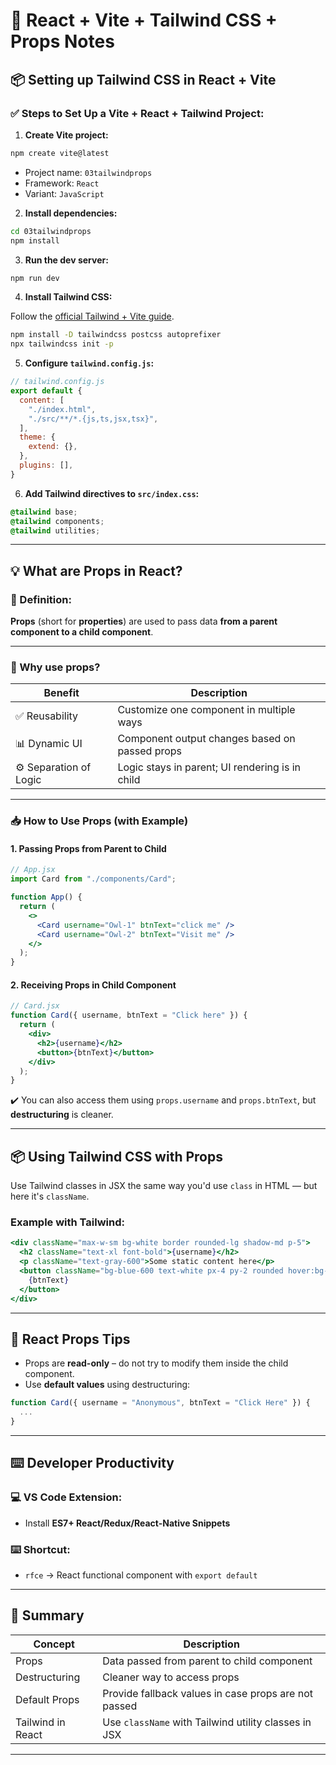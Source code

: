 
# 🚀 React + Vite + Tailwind CSS + Props Notes

## 📦 Setting up Tailwind CSS in React + Vite

### ✅ Steps to Set Up a Vite + React + Tailwind Project:

1. **Create Vite project:**

```bash
npm create vite@latest
```

* Project name: `03tailwindprops`
* Framework: `React`
* Variant: `JavaScript`

2. **Install dependencies:**

```bash
cd 03tailwindprops
npm install
```

3. **Run the dev server:**

```bash
npm run dev
```

4. **Install Tailwind CSS:**

Follow the [official Tailwind + Vite guide](https://tailwindcss.com/docs/guides/vite).

```bash
npm install -D tailwindcss postcss autoprefixer
npx tailwindcss init -p
```

5. **Configure `tailwind.config.js`:**

```js
// tailwind.config.js
export default {
  content: [
    "./index.html",
    "./src/**/*.{js,ts,jsx,tsx}",
  ],
  theme: {
    extend: {},
  },
  plugins: [],
}
```

6. **Add Tailwind directives to `src/index.css`:**

```css
@tailwind base;
@tailwind components;
@tailwind utilities;
```

---

## 💡 What are Props in React?

### 🧾 Definition:

**Props** (short for **properties**) are used to pass data **from a parent component to a child component**.

---

### 🔄 Why use props?

| Benefit                 | Description                                     |
| ----------------------- | ----------------------------------------------- |
| ✅ Reusability           | Customize one component in multiple ways        |
| 📊 Dynamic UI           | Component output changes based on passed props  |
| ⚙️  Separation of Logic | Logic stays in parent; UI rendering is in child |

---

### 📥 How to Use Props (with Example)

#### 1. **Passing Props from Parent to Child**

```jsx
// App.jsx
import Card from "./components/Card";

function App() {
  return (
    <>
      <Card username="Owl-1" btnText="click me" />
      <Card username="Owl-2" btnText="Visit me" />
    </>
  );
}
```

#### 2. **Receiving Props in Child Component**

```jsx
// Card.jsx
function Card({ username, btnText = "Click here" }) {
  return (
    <div>
      <h2>{username}</h2>
      <button>{btnText}</button>
    </div>
  );
}
```

✔️ You can also access them using `props.username` and `props.btnText`, but **destructuring** is cleaner.

---

## 📦 Using Tailwind CSS with Props

Use Tailwind classes in JSX the same way you'd use `class` in HTML — but here it's `className`.

### Example with Tailwind:

```jsx
<div className="max-w-sm bg-white border rounded-lg shadow-md p-5">
  <h2 className="text-xl font-bold">{username}</h2>
  <p className="text-gray-600">Some static content here</p>
  <button className="bg-blue-600 text-white px-4 py-2 rounded hover:bg-blue-700">
    {btnText}
  </button>
</div>
```

---

## 🧠 React Props Tips

* Props are **read-only** – do not try to modify them inside the child component.
* Use **default values** using destructuring:

```jsx
function Card({ username = "Anonymous", btnText = "Click Here" }) {
  ...
}
```

---

## ⌨️ Developer Productivity

### 💻 VS Code Extension:

* Install **ES7+ React/Redux/React-Native Snippets**

### ⌨️ Shortcut:

* `rfce` → React functional component with `export default`

---

## 📌 Summary

| Concept           | Description                                          |
| ----------------- | ---------------------------------------------------- |
| Props             | Data passed from parent to child component           |
| Destructuring     | Cleaner way to access props                          |
| Default Props     | Provide fallback values in case props are not passed |
| Tailwind in React | Use `className` with Tailwind utility classes in JSX |

---

<!--

Tailwind and Props in ReactJS


Using Tailwind in React + Vite Application:

prabhansh-tiwari@prabhanshtiwari:~/Desktop/Chai aur React$ npm create vite@latest

> npx
> create-vite

│
◇  Project name:
│  03tailwindprops
│
◇  Select a framework:
│  React
│
◇  Select a variant:
│  JavaScript
│
◇  Scaffolding project in /home/prabhansh-tiwari/Desktop/Chai aur React/03tailwindprops...
│
└  Done. Now run:

  cd 03tailwindprops
  npm install
  npm run dev

prabhansh-tiwari@prabhanshtiwari:~/Desktop/Chai aur React$ cd 03tailwindprops
prabhansh-tiwari@prabhanshtiwari:~/Desktop/Chai aur React/03tailwindprops$ ls
eslint.config.js  public     vite.config.js
index.html        README.md
package.json      src
prabhansh-tiwari@prabhanshtiwari:~/Desktop/Chai aur React/03tailwindprops$ npm install

added 153 packages, and audited 154 packages in 1m

33 packages are looking for funding
  run `npm fund` for details

found 0 vulnerabilities
prabhansh-tiwari@prabhanshtiwari:~/Desktop/Chai aur React/03tailwindprops$ npm run dev

> 03tailwindprops@0.0.0 dev
> vite


  VITE v6.3.5  ready in 2198 ms

  ➜  Local:   http://localhost:5173/
  ➜  Network: use --host to expose
  ➜  press h + enter to show help

-------------------------------------

  Follow this intructions to setup tailwindCSS in vite:
  - [Read here](https://tailwindcss.com/docs/installation/using-vite)

App.jsx

import { useState } from 'react'
import reactLogo from './assets/react.svg'
import viteLogo from '/vite.svg'
import './App.css'

function App() {
  const [count, setCount] = useState(0)

  return (
    <>
      <h1 className='bg-green-400 text-black p-4 rounded-xl'>Tailwind Test</h1>
    </>
  )
}

export default App

------------------------------------

Props:
14:00


Props makess any component reusable.

In React, 
dont segregate things on the basis of technology
separate them on the basis of their work and purpose

Install extension:
ES7+ React/Redux/React-Native snippets

Shortcut: 
rfce - for react functional component



Every component has access of props

Cards.jsx

import React from "react";

function Card({username, btnText="Click here"}) {
    console.log(username);
    

  return (
    <>
      
      
      <div className="max-w-sm bg-white border border-gray-200 rounded-lg shadow-sm dark:bg-gray-800 dark:border-gray-700">
        <a href="#">
          <img
            className="rounded-t-lg"
            src="https://images.pexels.com/photos/3532552/pexels-photo-3532552.jpeg?auto=compress&cs=tinysrgb&w=400&lazy=load"
            alt=""
          />
        </a>
        <div className="p-5">
          <a href="#">
            <h5 className="mb-2 text-2xl font-bold tracking-tight text-gray-900 dark:text-white">
              {username}
            </h5>
          </a>
          <p className="mb-3 font-normal text-gray-700 dark:text-gray-400">
            Here are the biggest enterprise technology acquisitions of 2021 so
            far, in reverse chronological order.
          </p>
          <a
            href="#"
            className="inline-flex items-center px-3 py-2 text-sm font-medium text-center text-white bg-blue-700 rounded-lg hover:bg-blue-800 focus:ring-4 focus:outline-none focus:ring-blue-300 dark:bg-blue-600 dark:hover:bg-blue-700 dark:focus:ring-blue-800"
          >
            {btnText}
            <svg
              className="rtl:rotate-180 w-3.5 h-3.5 ms-2"
              aria-hidden="true"
              xmlns="http://www.w3.org/2000/svg"
              fill="none"
              viewBox="0 0 14 10"
            >
              
            </svg>
          </a>
        </div>
      </div>
    </>
  );
}

export default Card;

---------------------------------


App.jsx


import { useState } from 'react'
import reactLogo from './assets/react.svg'
import viteLogo from '/vite.svg'
import './App.css'
import Card from "./components/Card";

function App() {
  const [count, setCount] = useState(0)

  return (
    <>
      <h1 className='bg-green-400 text-black p-4 rounded-xl mb-4'>Tailwind Test</h1>

      <Card username="Owl-1" btnText="click me" />
      <Card username="Owl-2" btnText="Visit me" />
      

      
    </>
  )
}

export default App


----

### What are Props in React?

**Props** (short for **properties**) are a way of passing **data from one component to another** in React. They allow you to make components **reusable** and **dynamic** by customizing their behavior or display based on the data you provide.

---

### 🔧 How Props Work:

* Props are passed **from a parent component to a child component**.
* They are **read-only** inside the child component (i.e., you can't modify them directly in the child).
* Props are passed like **HTML attributes**.

---

### ✅ Example:

```jsx
// ParentComponent.jsx
import ChildComponent from './ChildComponent';

function ParentComponent() {
  return <ChildComponent name="Prabhan" age={21} />;
}
```

```jsx
// ChildComponent.jsx
function ChildComponent(props) {
  return (
    <div>
      <h1>Hello, my name is {props.name}</h1>
      <p>I am {props.age} years old.</p>
    </div>
  );
}
```

---

### 🧠 Why Use Props?

1. ✅ **Reusability** – You can use the same component in different places with different data.
2. 🔁 **Dynamic UI** – Components change output based on passed data.
3. 📦 **Separation of Concerns** – Parent holds the logic, children display the data.

---

### 📌 Destructuring Props (Cleaner Code):

```jsx
function ChildComponent({ name, age }) {
  return (
    <div>
      <h1>Hello, my name is {name}</h1>
      <p>I am {age} years old.</p>
    </div>
  );
}
```

---

### 🧪 Interview Tip:

* **Q:** Are props mutable or immutable in React?
* **A:** Props are **immutable** – you can't change them inside the component receiving them.

---

-->

